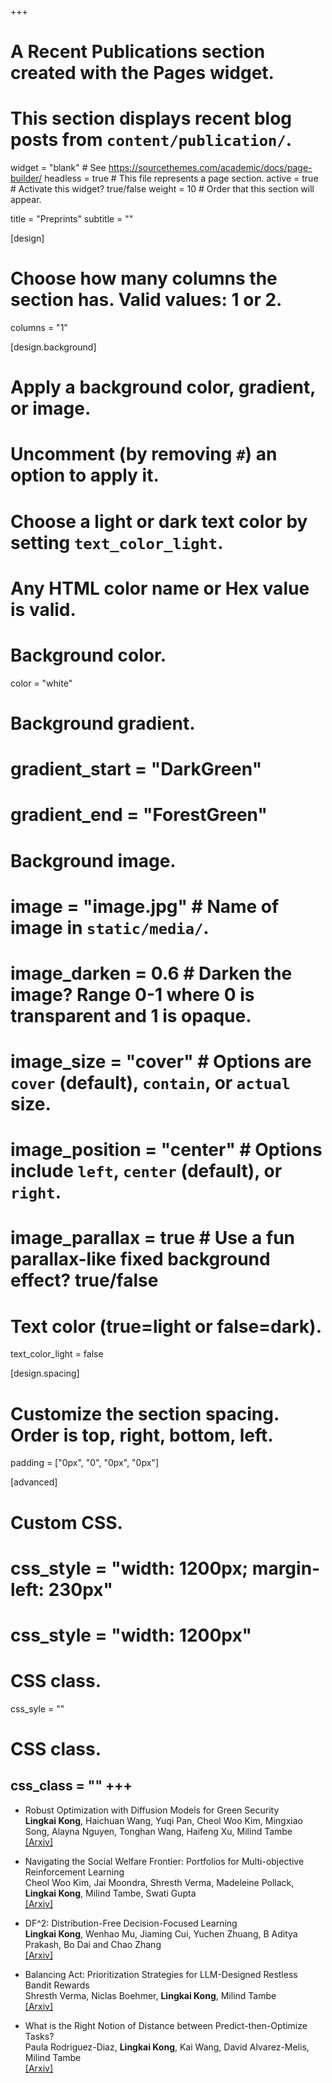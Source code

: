 +++
# A Recent Publications section created with the Pages widget.
# This section displays recent blog posts from `content/publication/`.

widget = "blank"  # See https://sourcethemes.com/academic/docs/page-builder/
headless = true  # This file represents a page section.
active = true  # Activate this widget? true/false
weight = 10  # Order that this section will appear.

title = "Preprints"
subtitle = ""

[design]
  # Choose how many columns the section has. Valid values: 1 or 2.
  columns = "1"

[design.background]
  # Apply a background color, gradient, or image.
  #   Uncomment (by removing `#`) an option to apply it.
  #   Choose a light or dark text color by setting `text_color_light`.
  #   Any HTML color name or Hex value is valid.

  # Background color.
  color = "white"
  
  # Background gradient.
  # gradient_start = "DarkGreen"
  # gradient_end = "ForestGreen"
  
  # Background image.
  # image = "image.jpg"  # Name of image in `static/media/`.
  # image_darken = 0.6  # Darken the image? Range 0-1 where 0 is transparent and 1 is opaque.
  # image_size = "cover"  #  Options are `cover` (default), `contain`, or `actual` size.
  # image_position = "center"  # Options include `left`, `center` (default), or `right`.
  # image_parallax = true  # Use a fun parallax-like fixed background effect? true/false
  
  # Text color (true=light or false=dark).
  text_color_light = false

[design.spacing]
  # Customize the section spacing. Order is top, right, bottom, left.
  padding = ["0px", "0", "0px", "0px"]

[advanced]
 # Custom CSS. 
 # css_style = "width: 1200px; margin-left: 230px"
 # css_style = "width: 1200px"
 # CSS class.
 css_syle = ""
 # CSS class.
 css_class = ""
+++
---

- Robust Optimization with Diffusion Models for Green Security <br>
**Lingkai Kong**, Haichuan Wang, Yuqi Pan, Cheol Woo Kim, Mingxiao Song, Alayna Nguyen, Tonghan Wang, Haifeng Xu, Milind Tambe <br>
[[Arxiv]](https://arxiv.org/abs/2503.05730)

- Navigating the Social Welfare Frontier: Portfolios for Multi-objective Reinforcement Learning <br>
Cheol Woo Kim, Jai Moondra, Shresth Verma, Madeleine Pollack, **Lingkai Kong**, Milind Tambe, Swati Gupta <br>
[[Arxiv]](https://arxiv.org/abs/2502.09724)

- DF^2: Distribution-Free Decision-Focused Learning <br>
**Lingkai Kong**, Wenhao Mu, Jiaming Cui, Yuchen Zhuang, B Aditya Prakash, Bo Dai and Chao Zhang <br>
[[Arxiv]](https://arxiv.org/abs/2308.05889)

- Balancing Act: Prioritization Strategies for LLM-Designed Restless Bandit Rewards <br>
Shresth Verma, Niclas Boehmer, **Lingkai Kong**, Milind Tambe <br>
[[Arxiv]](https://arxiv.org/abs/2408.12112) 

- What is the Right Notion of Distance between Predict-then-Optimize Tasks? <br>
Paula Rodriguez-Diaz, **Lingkai Kong**, Kai Wang, David Alvarez-Melis, Milind Tambe <br>
[[Arxiv]](https://arxiv.org/abs/2409.06997)








